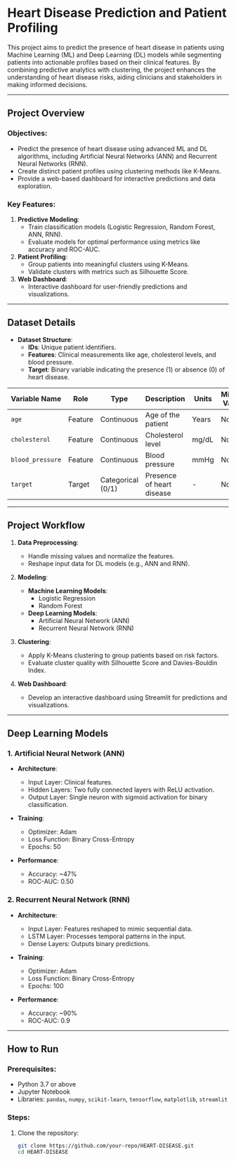 # Heart Disease Prediction and Patient Profiling

This project aims to predict the presence of heart disease in patients using Machine Learning (ML) and Deep Learning (DL) models while segmenting patients into actionable profiles based on their clinical features. By combining predictive analytics with clustering, the project enhances the understanding of heart disease risks, aiding clinicians and stakeholders in making informed decisions.

---

## **Project Overview**

### Objectives:
- Predict the presence of heart disease using advanced ML and DL algorithms, including Artificial Neural Networks (ANN) and Recurrent Neural Networks (RNN).
- Create distinct patient profiles using clustering methods like K-Means.
- Provide a web-based dashboard for interactive predictions and data exploration.

### Key Features:
1. **Predictive Modeling**:
   - Train classification models (Logistic Regression, Random Forest, ANN, RNN).
   - Evaluate models for optimal performance using metrics like accuracy and ROC-AUC.
2. **Patient Profiling**:
   - Group patients into meaningful clusters using K-Means.
   - Validate clusters with metrics such as Silhouette Score.
3. **Web Dashboard**:
   - Interactive dashboard for user-friendly predictions and visualizations.

---

## **Dataset Details**

- **Dataset Structure**:
  - **IDs**: Unique patient identifiers.
  - **Features**: Clinical measurements like age, cholesterol levels, and blood pressure.
  - **Target**: Binary variable indicating the presence (1) or absence (0) of heart disease.

| **Variable Name**   | **Role**   | **Type**         | **Description**              | **Units**    | **Missing Values** |
|----------------------|------------|------------------|------------------------------|--------------|---------------------|
| `age`               | Feature    | Continuous       | Age of the patient           | Years        | No                  |
| `cholesterol`       | Feature    | Continuous       | Cholesterol level            | mg/dL        | No                  |
| `blood_pressure`    | Feature    | Continuous       | Blood pressure               | mmHg         | No                  |
| `target`            | Target     | Categorical (0/1)| Presence of heart disease    | -            | No                  |

---

## **Project Workflow**

1. **Data Preprocessing**:
   - Handle missing values and normalize the features.
   - Reshape input data for DL models (e.g., ANN and RNN).

2. **Modeling**:
   - **Machine Learning Models**:
     - Logistic Regression
     - Random Forest
   - **Deep Learning Models**:
     - Artificial Neural Network (ANN)
     - Recurrent Neural Network (RNN)

3. **Clustering**:
   - Apply K-Means clustering to group patients based on risk factors.
   - Evaluate cluster quality with Silhouette Score and Davies-Bouldin Index.

4. **Web Dashboard**:
   - Develop an interactive dashboard using Streamlit for predictions and visualizations.

---

## **Deep Learning Models**

### 1. **Artificial Neural Network (ANN)**
- **Architecture**:
  - Input Layer: Clinical features.
  - Hidden Layers: Two fully connected layers with ReLU activation.
  - Output Layer: Single neuron with sigmoid activation for binary classification.

- **Training**:
  - Optimizer: Adam
  - Loss Function: Binary Cross-Entropy
  - Epochs: 50

- **Performance**:
  - Accuracy: ~47%
  - ROC-AUC: 0.50

### 2. **Recurrent Neural Network (RNN)**
- **Architecture**:
  - Input Layer: Features reshaped to mimic sequential data.
  - LSTM Layer: Processes temporal patterns in the input.
  - Dense Layers: Outputs binary predictions.

- **Training**:
  - Optimizer: Adam
  - Loss Function: Binary Cross-Entropy
  - Epochs: 100

- **Performance**:
  - Accuracy: ~90%
  - ROC-AUC: 0.9

---

## **How to Run**

### Prerequisites:
- Python 3.7 or above
- Jupyter Notebook
- Libraries: `pandas`, `numpy`, `scikit-learn`, `tensorflow`, `matplotlib`, `streamlit`

### Steps:
1. Clone the repository:
   ```bash
   git clone https://github.com/your-repo/HEART-DISEASE.git
   cd HEART-DISEASE 

